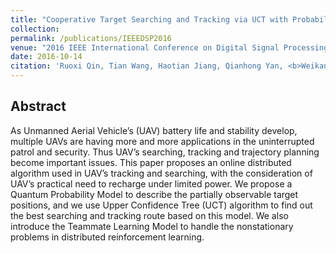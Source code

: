 ```yaml
---
title: "Cooperative Target Searching and Tracking via UCT with Probability Distribution Model[[PDF]](https://ieeexplore.ieee.org/document/7868620)"
collection:
permalink: /publications/IEEEDSP2016
venue: "2016 IEEE International Conference on Digital Signal Processing (DSP)"
date: 2016-10-14
citation: 'Ruoxi Qin, Tian Wang, Haotian Jiang, Qianhong Yan, <b>Weikang Wang</b>, Hichem Snoussi. <i>2016 IEEE International Conference on Digital Signal Processing (DSP)</i>.'
---
```


## Abstract
As Unmanned Aerial Vehicle’s (UAV) battery life and stability develop, multiple UAVs are having more and more applications in the uninterrupted patrol and security. Thus UAV’s searching, tracking and trajectory planning become important issues. This paper proposes an online distributed algorithm used in UAV’s tracking and searching, with the consideration of UAV’s practical need to recharge under limited power. We propose a Quantum Probability Model to describe the partially observable target positions, and we use Upper Confidence Tree (UCT) algorithm to find out the best searching and tracking route based on this model. We also introduce the Teammate Learning Model to handle the nonstationary problems in distributed reinforcement learning.
